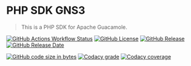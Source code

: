 # PHP SDK GNS3

> This is a PHP SDK for Apache Guacamole.

[![GitHub Actions Workflow Status](https://img.shields.io/github/actions/workflow/status/tchevalleraud/php-sdk-gns3/release-master.yaml?branch=master&style=flat&logo=github&label=CI)](https://github.com/tchevalleraud/php-sdk-gns3/actions/workflows/release-master.yaml)
[![GitHub License](https://img.shields.io/github/license/tchevalleraud/php-sdk-gns3?style=flat&logo=github&label=License)](https://github.com/tchevalleraud/php-sdk-gns3/blob/master/LICENSE.md)
[![GitHub Release](https://img.shields.io/github/v/release/tchevalleraud/php-sdk-gns3?style=flat&logo=github&label=Release)](https://github.com/tchevalleraud/php-sdk-gns3/releases)
[![GitHub Release Date](https://img.shields.io/github/release-date/tchevalleraud/php-sdk-gns3?style=flat&logo=github&label=Release%20date)](https://github.com/tchevalleraud/php-sdk-gns3/releases)

[![GitHub code size in bytes](https://img.shields.io/github/languages/code-size/tchevalleraud/php-sdk-gns3?style=flat&label=Code%20size)](https://github.com/tchevalleraud/php-sdk-gns3)
[![Codacy grade](https://img.shields.io/codacy/grade/1ed1ca34f8064ba88683d1e08e0e74d8?style=flat&logo=codacy&label=Code%20quality)](https://app.codacy.com/gh/tchevalleraud/php-sdk-gns3/dashboard?utm_source=gh&utm_medium=referral&utm_content=&utm_campaign=Badge_grade)
[![Codacy coverage](https://img.shields.io/codacy/coverage/1ed1ca34f8064ba88683d1e08e0e74d8?style=flat&logo=codacy&label=Coverage)](https://app.codacy.com/gh/tchevalleraud/php-sdk-gns3/dashboard?utm_source=gh&utm_medium=referral&utm_content=&utm_campaign=Badge_coverage)